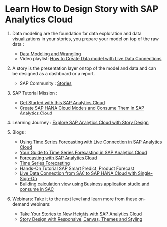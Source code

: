 # Learn How to Design Story with SAP Analytics Cloud

1. Data modeling are the foundation for data exploration and data visualizations in your stories, you prepare your model on top of the raw data :
   * [Data Modeling and Wrangling](https://community.sap.com/topics/cloud-analytics/modeling)
   * Video playlist: [How to Create Data model with Live Data Connections](https://www.youtube.com/watch?v=VViYrORQPgA)

2. A story is the presentation layer on top of the model and data and can be designed as a dashboard or a report. 
   * SAP Community : [Stories](https://community.sap.com/topics/cloud-analytics/stories-reporting-exploration#stories)
3. SAP Tutorial Mission : 

    * [Get Started with this SAP Analytics Cloud](https://developers.sap.com/mission.get-started-sac.html)
    * [Create SAP HANA Cloud Models and Consume Them in SAP Analytics Cloud](https://developers.sap.com/group.hana-cloud-models-analytics-cloud.html)

4. Learning Journey : [Explore SAP Analytics Cloud with Story Design](https://learning.sap.com/learning-journey/explore-sap-analytics-cloud-with-story-design)


5. Blogs :

    * [Using Time Series Forecasting with Live Connection in SAP Analytics Cloud](https://blogs.sap.com/2018/01/02/using-time-series-forecasting-with-live-connection-in-sap-analytics-cloud/)
    * [Your Guide to Time Series Forecasting in SAP Analytics Cloud](https://blogs.sap.com/2019/04/12/guide-time-series-forecasting/)
    * [Forecasting with SAP Analytics Cloud](https://blogs.sap.com/2022/05/04/forecasting-with-sap-analytics-cloud/)
    * [Time Series Forecasting](https://blogs.sap.com/2017/08/29/time-series-forecasting/)
    * [Hands-On Tutorial SAP Smart Predict, Product Forecast](https://blogs.sap.com/2018/10/31/hands-on-tutorial-sap-smart-predict-product-forecast/)
    * [Live Data Connection from SAC to SAP HANA Cloud with Single-Sign-On](https://blogs.sap.com/2020/10/15/live-data-connection-from-sac-to-sap-hana-cloud-with-single-sign-on/)
    * [Building calculation view using Business application studio and consume in SAC](https://blogs.sap.com/2021/04/20/building-calculation-view-using-business-application-studio-and-consume-in-sac/)

6. Webinars: Take it to the next level and learn more from these on-demand webinars:
    * [Take Your Stories to New Heights with SAP Analytics Cloud](https://event.on24.com/wcc/r/2155535/EFF506BCA7FE0AFE39DDCA2F7D80625B)
    * [Story Design with Responsive, Canvas, Themes and Styling](https://event.on24.com/wcc/r/2155535/EFF506BCA7FE0AFE39DDCA2F7D80625B)
    

  
